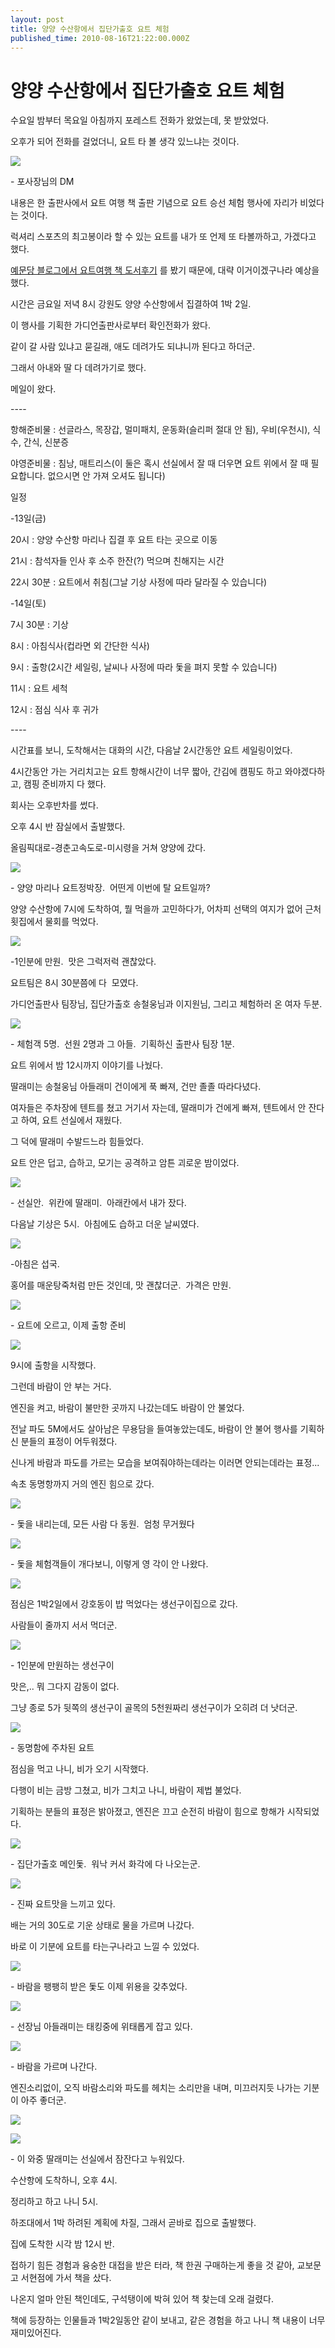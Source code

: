 ```yaml
---
layout: post
title: 양양 수산항에서 집단가출호 요트 체험
published_time: 2010-08-16T21:22:00.000Z
---
```


# 양양 수산항에서 집단가출호 요트 체험


수요일 밤부터 목요일 아침까지 포레스트 전화가 왔었는데, 못 받았었다.

오후가 되어 전화를 걸었더니, 요트 타 볼 생각 있느냐는 것이다.

![](../pds/201008/16/80/a0109780_4c69268fb8697.png)

\- 포사장님의 DM

내용은 한 출판사에서 요트 여행 책 출판 기념으로 요트 승선 체험 행사에 자리가 비었다는 것이다.

럭셔리 스포츠의 최고봉이라 할 수 있는 요트를 내가 또 언제 또 타볼까하고, 가겠다고 했다.

[예문당 블로그에서 요트여행 책 도서후기](http://yemundang.tistory.com/262) 를 봤기 때문에, 대략 이거이겠구나라 예상을 했다.

시간은 금요일 저녁 8시 강원도 양양 수산항에서 집결하여 1박 2일.

이 행사를 기획한 가디언출판사로부터 확인전화가 왔다.

같이 갈 사람 있냐고 묻길래, 애도 데려가도 되냐니까 된다고 하더군.

그래서 아내와 딸 다 데려가기로 했다.

메일이 왔다.

\-\-\--

항해준비물 : 선글라스, 목장갑, 멀미패치, 운동화(슬리퍼 절대 안 됨), 우비(우천시), 식수, 간식, 신분증

야영준비물 : 침낭, 매트리스(이 둘은 혹시 선실에서 잘 때 더우면 요트 위에서 잘 때 필요합니다. 없으시면 안 가져 오셔도 됩니다)

일정

-13일(금)

20시 : 양양 수산항 마리나 집결 후 요트 타는 곳으로 이동

21시 : 참석자들 인사 후 소주 한잔(?) 먹으며 친해지는 시간

22시 30분 : 요트에서 취침(그날 기상 사정에 따라 달라질 수 있습니다)

-14일(토)

7시 30분 : 기상

8시 : 아침식사(컵라면 외 간단한 식사)

9시 : 출항(2시간 세일링, 날씨나 사정에 따라 돛을 펴지 못할 수 있습니다)

11시 : 요트 세척

12시 : 점심 식사 후 귀가

\-\-\--

시간표를 보니, 도착해서는 대화의 시간, 다음날 2시간동안 요트 세일링이었다.

4시간동안 가는 거리치고는 요트 항해시간이 너무 짧아, 간김에 캠핑도 하고 와야겠다하고, 캠핑 준비까지 다 했다.

회사는 오후반차를 썼다.

오후 4시 반 잠실에서 출발했다.

올림픽대로-경춘고속도로-미시령을 거쳐 양양에 갔다.

![](../pds/201008/16/80/a0109780_4c68fd5f38a3b.jpg)

\- 양양 마리나 요트정박장.  어떤게 이번에 탈 요트일까?

양양 수산항에 7시에 도착하여, 뭘 먹을까 고민하다가, 어차피 선택의 여지가 없어 근처 횟집에서 물회를 먹었다.

![](../pds/201008/16/80/a0109780_4c68fd1062d8c.jpg)

-1인분에 만원.  맛은 그럭저럭 괜찮았다.

요트팀은 8시 30분쯤에 다  모였다.

가디언출판사 팀장님, 집단가출호 송철웅님과 이지원님, 그리고 체험하러 온 여자 두분.

![](../pds/201008/16/80/a0109780_4c68fd4a52875.jpg)

\- 체험객 5명.  선원 2명과 그 아들.  기획하신 출판사 팀장 1분.

요트 위에서 밤 12시까지 이야기를 나눴다.

딸래미는 송철웅님 아들래미 건이에게 푹 빠져, 건만 졸졸 따라다녔다.

여자들은 주차장에 텐트를 쳤고 거기서 자는데, 딸래미가 건에게 빠져, 텐트에서 안 잔다고 하여, 요트 선실에서 재웠다.

그 덕에 딸래미 수발드느라 힘들었다.

요트 안은 덥고, 습하고, 모기는 공격하고 암튼 괴로운 밤이었다.

![](../pds/201008/16/80/a0109780_4c68fd4e18379.jpg)

\- 선실안.  위칸에 딸래미.  아래칸에서 내가 잤다.

다음날 기상은 5시.  아침에도 습하고 더운 날씨였다.

![](../pds/201008/16/80/a0109780_4c68fd5a90847.jpg)

-아침은 섭국.

홍어를 매운탕죽처럼 만든 것인데, 맛 괜찮더군.  가격은 만원.

![](../pds/201008/16/80/a0109780_4c68fd65564ca.jpg)

\- 요트에 오르고, 이제 출항 준비

![](../pds/201008/16/80/a0109780_4c68fd68f2a09.jpg)

9시에 출항을 시작했다.

그런데 바람이 안 부는 거다.

엔진을 켜고, 바람이 불만한 곳까지 나갔는데도 바람이 안 불었다.

전날 파도 5M에서도 살아남은 무용담을 들여놓았는데도, 바람이 안 불어 행사를 기획하신 분들의 표정이 어두워졌다.

신나게 바람과 파도를 가르는 모습을 보여줘야하는데라는 이러면 안되는데라는 표정...

속초 동명항까지 거의 엔진 힘으로 갔다.

![](../pds/201008/16/80/a0109780_4c68fc58e70aa.jpg)

\- 돛을 내리는데, 모든 사람 다 동원.  엄청 무거웠다

![](../pds/201008/16/80/a0109780_4c68fc60acd1a.jpg)

\- 돛을 체험객들이 개다보니, 이렇게 영 각이 안 나왔다.

![](../pds/201008/16/80/a0109780_4c68fc686a3af.jpg)

점심은 1박2일에서 강호동이 밥 먹었다는 생선구이집으로 갔다.

사람들이 줄까지 서서 먹더군.

![](../pds/201008/16/80/a0109780_4c68fc9a4bdbc.jpg)

\- 1인분에 만원하는 생선구이

맛은,.. 뭐 그다지 감동이 없다.

그냥 종로 5가 뒷쪽의 생선구이 골목의 5천원짜리 생선구이가 오히려 더 낫더군.

![](../pds/201008/16/80/a0109780_4c68fc83d4a92.jpg)

\- 동명함에 주차된 요트

점심을 먹고 나니, 비가 오기 시작했다.

다행이 비는 금방 그쳤고, 비가 그치고 나니, 바람이 제법 불었다.

기획하는 분들의 표정은 밝아졌고, 엔진은 끄고 순전히 바람이 힘으로 항해가 시작되었다.

![](../pds/201008/16/80/a0109780_4c68fd84a5cf6.jpg)

\- 집단가출호 메인돛.  워낙 커서 화각에 다 나오는군.

![](../pds/201008/16/80/a0109780_4c68fcf20f4a1.jpg)

\- 진짜 요트맛을 느끼고 있다.

배는 거의 30도로 기운 상태로 물을 가르며 나갔다.

바로 이 기분에 요트를 타는구나라고 느낄 수 있었다.

![](../pds/201008/16/80/a0109780_4c68fcea321ae.jpg)

\- 바람을 팽팽히 받은 돛도 이제 위용을 갖추었다.

![](../pds/201008/16/80/a0109780_4c68fcfb37633.jpg)

\- 선장님 아들래미는 태킹중에 위태롭게 잡고 있다.

![](../pds/201008/16/80/a0109780_4c68fcf762896.jpg)

\- 바람을 가르며 나간다.

엔진소리없이, 오직 바람소리와 파도를 헤치는 소리만을 내며, 미끄러지듯 나가는 기분이 아주 좋더군.

![](../pds/201008/16/80/a0109780_4c68fca3e7bbb.jpg)

![](../pds/201008/16/80/a0109780_4c68fd033ae8e.jpg)

\- 이 와중 딸래미는 선실에서 잠잔다고 누워있다.

수산항에 도착하니, 오후 4시.

정리하고 하고 나니 5시.

하조대에서 1박 하려된 계획에 차질, 그래서 곧바로 집으로 출발했다.

집에 도착한 시각 밤 12시 반.

접하기 힘든 경험과 융숭한 대접을 받은 터라, 책 한권 구매하는게 좋을 것 같아, 교보문고 서현점에 가서 책을 샀다.

나온지 얼마 안된 책인데도, 구석탱이에 박혀 있어 책 찾는데 오래 걸렸다.

책에 등장하는 인물들과 1박2일동안 같이 보내고, 같은 경험을 하고 나니 책 내용이 너무 재미있어진다.

